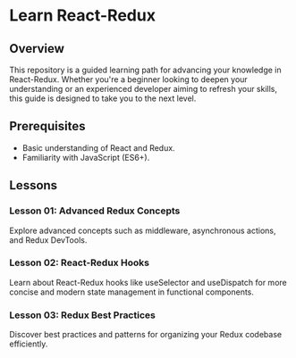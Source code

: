 
# Learn React-Redux

## Overview

This repository is a guided learning path for advancing your knowledge in React-Redux. Whether you're a beginner looking to deepen your understanding or an experienced developer aiming to refresh your skills, this guide is designed to take you to the next level.

## Prerequisites

- Basic understanding of React and Redux.
- Familiarity with JavaScript (ES6+).

## Lessons

### Lesson 01: Advanced Redux Concepts
Explore advanced concepts such as middleware, asynchronous actions, and Redux DevTools.

### Lesson 02: React-Redux Hooks
Learn about React-Redux hooks like useSelector and useDispatch for more concise and modern state management in functional components.

### Lesson 03: Redux Best Practices
Discover best practices and patterns for organizing your Redux codebase efficiently.